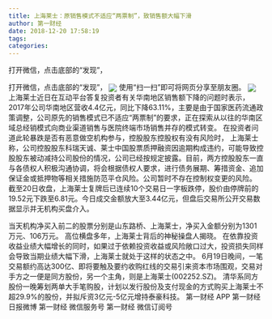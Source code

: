 ```yaml
---
title: 上海莱士：原销售模式不适应“两票制”，致销售额大幅下滑
author: 第一财经
date: 2018-12-20 17:58:19
tags: 
categories: 
---
```

打开微信，点击底部的“发现”，
<!-- more -->
打开微信，点击底部的“发现”，
<img align="center" border="0" src="https://imgcdn.yicai.com/uppics/images/2018/12/f943a459f7733ad02fb59d62124ae6d1.jpg" />
使用“扫一扫”即可将网页分享至朋友圈。
<img align="center" border="0" src="https://imgcdn.yicai.com/uppics/images/2018/12/1ac981caa6fbc8dd5a2245e751206cc4.jpg" />
上海莱士近日在互动平台答复投资者有关华南地区销售额下降的问题时表示，2017年公司华南地区营收4.4亿元，同比下降63.11%，主要是由于国家医药流通政策调整，公司原先的销售模式已不适应“两票制”的要求，正在探索从以往的华南区域总经销模式向商业渠道销售与医院终端市场销售并存的模式转变。
在投资者问道此轮暴跌是否有恶意做空机构参与，控股股东控股权有没有风险时，
上海莱士称，公司控股股东科瑞天诚、莱士中国股票质押融资因逾期构成违约，可能导致控股股东被动减持公司股份的情况，公司已经按规定披露。目前，两方控股股东一直与各债权人积极沟通协调，将会根据债权人要求，进行债务展期、筹措资金、追加保证金或抵押物等相关措施防范平仓风险。公司暂时不存在控制权变更的风险。
截至20日收盘，上海莱士复牌后已连续10个交易日一字板跌停，股价由停牌前的19.52元下跌至6.81元。今日成交金额放大至3.44亿元，但盘后交易所公开交易数据显示并无机构买盘介入。
 
 
当天机构净买入前二的股票分别是山东路桥、上海莱士，净买入金额分别为1301万元、106万元。
高位横盘多年，上海莱士背后的神秘操盘人揭晓。
在依靠投资收益业绩大幅增长的同时，如果过于依赖投资收益或风险敞口过大，投资损失同样会导致当期业绩大幅下滑，上海莱士就处于这样的状态之中。
6月19日晚间，一笔交易额约高达300亿、即将要触及要约收购红线的交易引来资本市场围观，交易对手方之一便是同方股份，另一个主角，则是上海莱士(002252.SZ)。
清华系同方股份一晚筹划两单大手笔购股，计划以发行股份及支付现金的方式购买上海莱士不超29.9%的股份，并拟斥资3亿元-5亿元增持泰豪科技。
第一财经
APP
第一财经
日报微博
第一财经
微信服务号
第一财经
微信订阅号
